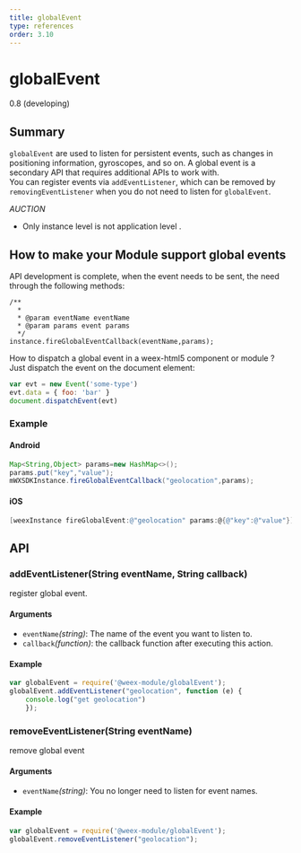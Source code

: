 ```yaml
---
title: globalEvent
type: references
order: 3.10
---
```


# globalEvent
<span class="weex-version">0.8 (developing)</span>

## Summary

`globalEvent` are used to listen for persistent events, such as changes in positioning information, gyroscopes, and so on. A global event is a secondary API that requires additional APIs to work with.</br>
You can register events via `addEventListener`, which can be removed by `removingEventListener` when you do not need to listen for `globalEvent`.

*AUCTION* 
- Only instance level is not application level . 

## How to make your Module support global events
API development is complete, when the event needs to be sent, the need through the following methods:
```
/**
  * 
  * @param eventName eventName
  * @param params event params
  */
instance.fireGlobalEventCallback(eventName,params);
```
How to dispatch a global event in a weex-html5 component or module ? Just dispatch the event on the document element:
```javascript
var evt = new Event('some-type')
evt.data = { foo: 'bar' }
document.dispatchEvent(evt)
```

### Example

#### Android
```java
Map<String,Object> params=new HashMap<>();
params.put("key","value");
mWXSDKInstance.fireGlobalEventCallback("geolocation",params);
```
#### iOS
```Objective-C
[weexInstance fireGlobalEvent:@"geolocation" params:@{@"key":@"value"}];
```

## API

### addEventListener(String eventName, String callback)

register global event.

#### Arguments

* `eventName`*(string)*: The name of the event you want to listen to.  
* `callback`*(function)*: the callback function after executing this action.  

#### Example

```javascript
var globalEvent = require('@weex-module/globalEvent');
globalEvent.addEventListener("geolocation", function (e) {
	console.log("get geolocation")
	});
```

### removeEventListener(String eventName)

remove global event 

#### Arguments

* `eventName`*(string)*: You no longer need to listen for event names.

#### Example

```javascript
var globalEvent = require('@weex-module/globalEvent');
globalEvent.removeEventListener("geolocation");
```

